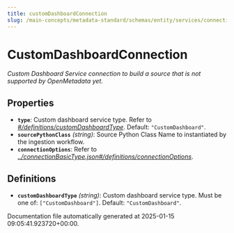 ```yaml
---
title: customDashboardConnection
slug: /main-concepts/metadata-standard/schemas/entity/services/connections/dashboard/customdashboardconnection
---
```


# CustomDashboardConnection

*Custom Dashboard Service connection to build a source that is not supported by OpenMetadata yet.*

## Properties

- **`type`**: Custom dashboard service type. Refer to *[#/definitions/customDashboardType](#definitions/customDashboardType)*. Default: `"CustomDashboard"`.
- **`sourcePythonClass`** *(string)*: Source Python Class Name to instantiated by the ingestion workflow.
- **`connectionOptions`**: Refer to *[../connectionBasicType.json#/definitions/connectionOptions](#/connectionBasicType.json#/definitions/connectionOptions)*.
## Definitions

- **`customDashboardType`** *(string)*: Custom dashboard service type. Must be one of: `["CustomDashboard"]`. Default: `"CustomDashboard"`.


Documentation file automatically generated at 2025-01-15 09:05:41.923720+00:00.
